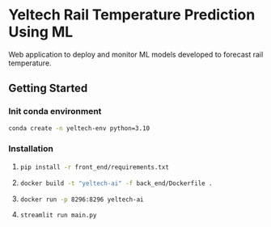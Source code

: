 # Yeltech Rail Temperature Prediction Using ML
Web application to deploy and monitor ML models developed to forecast rail temperature.

## Getting Started
### Init conda environment
```sh
conda create -n yeltech-env python=3.10
```

### Installation

1. ```sh
   pip install -r front_end/requirements.txt
   ```

2. ```sh
   docker build -t "yeltech-ai" -f back_end/Dockerfile .
   ```

3. ```sh
   docker run -p 8296:8296 yeltech-ai
   ```

4. ```sh
   streamlit run main.py
